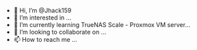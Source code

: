 - 👋 Hi, I’m @Jhack159
- 👀 I’m interested in ...
- 🌱 I’m currently learning TrueNAS Scale - Proxmox VM server...
- 💞️ I’m looking to collaborate on ...
- 📫 How to reach me ...

<!---
Jhack159/Jhack159 is a ✨ special ✨ repository because its `README.md` (this file) appears on your GitHub profile.
You can click the Preview link to take a look at your changes.
--->
